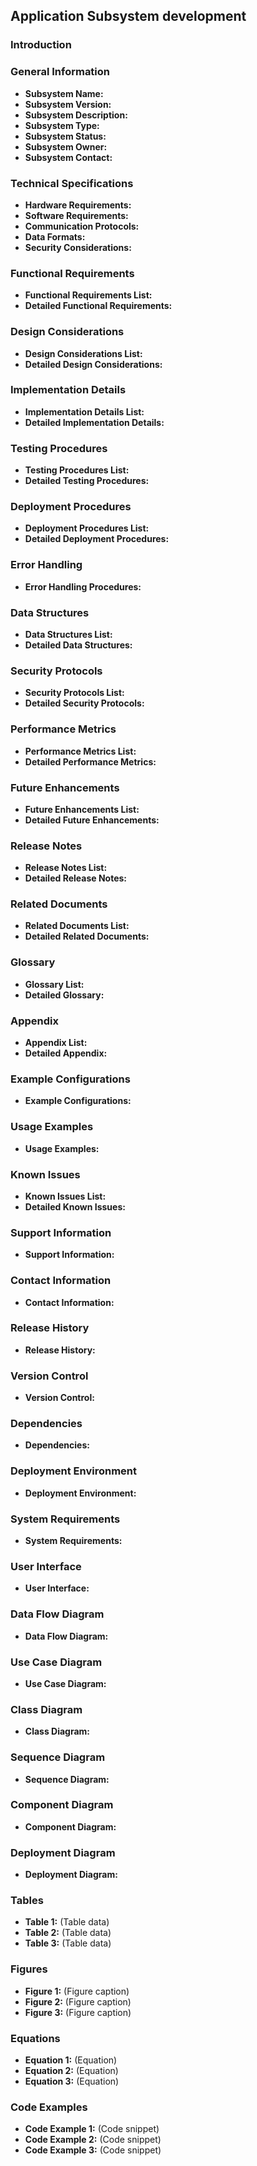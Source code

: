 ## Application Subsystem development

### Introduction

### General Information

*   **Subsystem Name:**
*   **Subsystem Version:**
*   **Subsystem Description:**
*   **Subsystem Type:**
*   **Subsystem Status:**
*   **Subsystem Owner:**
*   **Subsystem Contact:**

### Technical Specifications

*   **Hardware Requirements:**
*   **Software Requirements:**
*   **Communication Protocols:**
*   **Data Formats:**
*   **Security Considerations:**

### Functional Requirements

*   **Functional Requirements List:**
*   **Detailed Functional Requirements:**

### Design Considerations

*   **Design Considerations List:**
*   **Detailed Design Considerations:**

### Implementation Details

*   **Implementation Details List:**
*   **Detailed Implementation Details:**

### Testing Procedures

*   **Testing Procedures List:**
*   **Detailed Testing Procedures:**

### Deployment Procedures

*   **Deployment Procedures List:**
*   **Detailed Deployment Procedures:**

### Error Handling

*   **Error Handling Procedures:**

### Data Structures

*   **Data Structures List:**
*   **Detailed Data Structures:**

### Security Protocols

*   **Security Protocols List:**
*   **Detailed Security Protocols:**

### Performance Metrics

*   **Performance Metrics List:**
*   **Detailed Performance Metrics:**

### Future Enhancements

*   **Future Enhancements List:**
*   **Detailed Future Enhancements:**

### Release Notes

*   **Release Notes List:**
*   **Detailed Release Notes:**

### Related Documents

*   **Related Documents List:**
*   **Detailed Related Documents:**

### Glossary

*   **Glossary List:**
*   **Detailed Glossary:**

### Appendix

*   **Appendix List:**
*   **Detailed Appendix:**

### Example Configurations

*   **Example Configurations:**

### Usage Examples

*   **Usage Examples:**

### Known Issues

*   **Known Issues List:**
*   **Detailed Known Issues:**

### Support Information

*   **Support Information:**

### Contact Information

*   **Contact Information:**

### Release History

*   **Release History:**

### Version Control

*   **Version Control:**

### Dependencies

*   **Dependencies:**

### Deployment Environment

*   **Deployment Environment:**

### System Requirements

*   **System Requirements:**

### User Interface

*   **User Interface:**

### Data Flow Diagram

*   **Data Flow Diagram:**

### Use Case Diagram

*   **Use Case Diagram:**

### Class Diagram

*   **Class Diagram:**

### Sequence Diagram

*   **Sequence Diagram:**

### Component Diagram

*   **Component Diagram:**

### Deployment Diagram

*   **Deployment Diagram:**

### Tables

*   **Table 1:** (Table data)
*   **Table 2:** (Table data)
*   **Table 3:** (Table data)

### Figures

*   **Figure 1:** (Figure caption)
*   **Figure 2:** (Figure caption)
*   **Figure 3:** (Figure caption)

### Equations

*   **Equation 1:** (Equation)
*   **Equation 2:** (Equation)
*   **Equation 3:** (Equation)

### Code Examples

*   **Code Example 1:** (Code snippet)
*   **Code Example 2:** (Code snippet)
*   **Code Example 3:** (Code snippet)